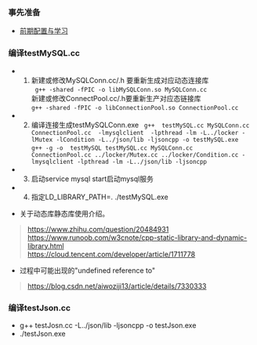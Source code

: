 <!--
 * @Author: RunningBeef 2723772192@qq.com
 * @Date: 2022-11-24 21:31:15
 * @LastEditors: RunningBeef 2723772192@qq.com
 * @LastEditTime: 2022-11-26 12:07:42
 * @FilePath: /lighthouse/WebServer/dataBase/Readme.md
 * @Description: 这是默认设置,请设置`customMade`, 打开koroFileHeader查看配置 进行设置: https://github.com/OBKoro1/koro1FileHeader/wiki/%E9%85%8D%E7%BD%AE
-->
### 事先准备
* [前期配置与学习](https://blog.csdn.net/RunningBeef/article/details/127943352)

### 编译testMySQL.cc
* 1. 新建或修改MySQLConn.cc/.h 要重新生成对应动态连接库<br>```
g++ -shared -fPIC -o libMySQLConn.so MySQLConn.cc```<br>新建或修改ConnectPool.cc/.h要重新生产对应态链接库<br>```g++ -shared -fPIC -o libConnectionPool.so ConnectionPool.cc```

* 2. 编译连接生成testMySQLConn.exe  ``` g++  testMySQL.cc MySQLConn.cc ConnectionPool.cc  -lmysqlclient  -lpthread -lm -L../locker -lMutex -lCondition -L../json/lib -ljsoncpp -o testMySQL.exe```<br>```g++ -g -o  testMySQL testMySQL.cc MySQLConn.cc ConnectionPool.cc ../locker/Mutex.cc ../locker/Condition.cc -lmysqlclient -lpthread -lm -L../json/lib -ljsoncpp```
* 3. 启动service mysql start启动mysql服务
* 4. 指定LD_LIBRARY_PATH=. ./testMySQL.exe
* 关于动态库静态库使用介绍。
> https://www.zhihu.com/question/20484931<br>
https://www.runoob.com/w3cnote/cpp-static-library-and-dynamic-library.html<br>https://cloud.tencent.com/developer/article/1711778<br>
* 过程中可能出现的"undefined reference to"
> https://blog.csdn.net/aiwoziji13/article/details/7330333
### 编译testJson.cc
* g++ testJosn.cc -L../json/lib -ljsoncpp -o testJson.exe
* ./testJson.exe